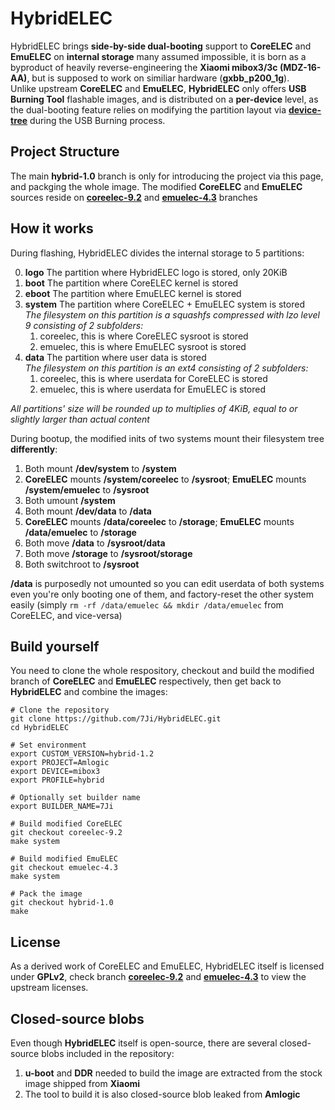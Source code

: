 # HybridELEC
HybridELEC brings **side-by-side dual-booting** support to **CoreELEC** and **EmuELEC** on **internal storage** many assumed impossible, it is born as a byproduct of heavily reverse-engineering the **Xiaomi mibox3/3c (MDZ-16-AA)**, but is supposed to work on similiar hardware (**gxbb_p200_1g**).   
Unlike upstream **CoreELEC** and **EmuELEC**, **HybridELEC** only offers **USB Burning Tool** flashable images, and is distributed on a **per-device** level, as the dual-booting feature relies on modifying the partition layout via [**device-tree**](https://github.com/7Ji/HybridELEC/blob/25cf23d6e737d6a85f01da149851b4e4a0efbf84/projects/Amlogic/packages/device-tree-mibox3/hybrid.dts) during the USB Burning process.   


## Project Structure
The main **hybrid-1.0** branch is only for introducing the project via this page, and packging the whole image. The modified **CoreELEC** and **EmuELEC** sources reside on [**coreelec-9.2**][coreelec-9.2] and [**emuelec-4.3**][emuelec-4.3] branches

## How it works
During flashing, HybridELEC divides the internal storage to 5 partitions:

0. **logo** The partition where HybridELEC logo is stored, only 20KiB
1. **boot** The partition where CoreELEC kernel is stored
2. **eboot** The partition where EmuELEC kernel is stored
3. **system** The partition where CoreELEC + EmuELEC system is stored   
    *The filesystem on this partition is a squashfs compressed with lzo level 9 consisting of 2 subfolders:*
    1. coreelec, this is where CoreELEC sysroot is stored
    2. emuelec, this is where EmuELEC sysroot is stored
4. **data** The partition where user data is stored  
    *The filesystem on this partition is an ext4 consisting of 2 subfolders:*
    1. coreelec, this is where userdata for CoreELEC is stored
    2. emuelec, this is where userdata for EmuELEC is stored

*All partitions' size will be rounded up to multiplies of 4KiB, equal to or slightly larger than actual content*

During bootup, the modified inits of two systems mount their filesystem tree **differently**:
1. Both mount **/dev/system** to **/system**
2. **CoreELEC** mounts **/system/coreelec** to **/sysroot**; **EmuELEC** mounts **/system/emuelec** to **/sysroot**
3. Both umount **/system**
4. Both mount **/dev/data** to **/data**
5. **CoreELEC** mounts **/data/coreelec** to **/storage**; **EmuELEC** mounts **/data/emuelec** to **/storage**
6. Both move **/data** to **/sysroot/data**
7. Both move **/storage** to **/sysroot/storage**
8. Both switchroot to **/sysroot**

**/data** is purposedly not umounted so you can edit userdata of both systems even you're only booting one of them, and factory-reset the other system easily (simply ``rm -rf /data/emuelec && mkdir /data/emuelec`` from CoreELEC, and vice-versa)


## Build yourself
You need to clone the whole respository, checkout and build the modified branch of **CoreELEC** and **EmuELEC** respectively, then get back to **HybridELEC** and combine the images:
````
# Clone the repository
git clone https://github.com/7Ji/HybridELEC.git
cd HybridELEC

# Set environment
export CUSTOM_VERSION=hybrid-1.2
export PROJECT=Amlogic
export DEVICE=mibox3
export PROFILE=hybrid

# Optionally set builder name
export BUILDER_NAME=7Ji

# Build modified CoreELEC
git checkout coreelec-9.2
make system

# Build modified EmuELEC
git checkout emuelec-4.3
make system

# Pack the image
git checkout hybrid-1.0
make
````

## License
As a derived work of CoreELEC and EmuELEC, HybridELEC itself is licensed under **GPLv2**, check branch [**coreelec-9.2**][coreelec-9.2] and [**emuelec-4.3**][emuelec-4.3] to view the upstream licenses.  

## Closed-source blobs
Even though **HybridELEC** itself is open-source, there are several closed-source blobs included in the repository:  
1. **u-boot** and **DDR** needed to build the image are extracted from the stock image shipped from **Xiaomi**
2. The tool to build it is also closed-source blob leaked from **Amlogic**


[coreelec-9.2]: https://github.com/7Ji/HybridELEC/tree/coreelec-9.2
[emuelec-4.3]: https://github.com/7Ji/HybridELEC/tree/emuelec-4.3
